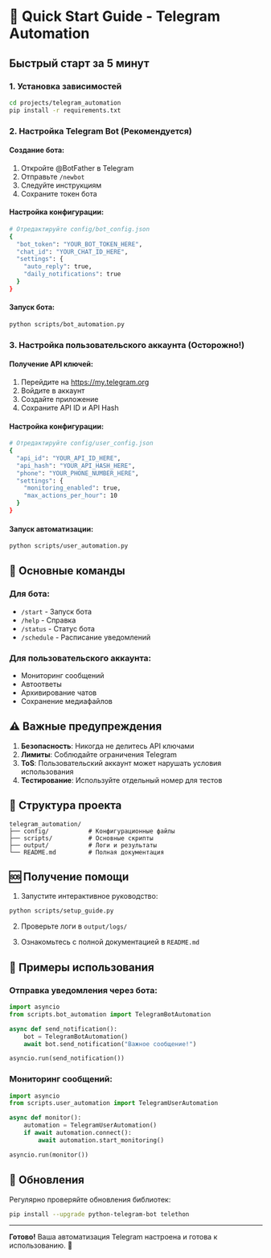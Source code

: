 # 🚀 Quick Start Guide - Telegram Automation

## Быстрый старт за 5 минут

### 1. Установка зависимостей
```bash
cd projects/telegram_automation
pip install -r requirements.txt
```

### 2. Настройка Telegram Bot (Рекомендуется)

#### Создание бота:
1. Откройте @BotFather в Telegram
2. Отправьте `/newbot`
3. Следуйте инструкциям
4. Сохраните токен бота

#### Настройка конфигурации:
```bash
# Отредактируйте config/bot_config.json
{
  "bot_token": "YOUR_BOT_TOKEN_HERE",
  "chat_id": "YOUR_CHAT_ID_HERE",
  "settings": {
    "auto_reply": true,
    "daily_notifications": true
  }
}
```

#### Запуск бота:
```bash
python scripts/bot_automation.py
```

### 3. Настройка пользовательского аккаунта (Осторожно!)

#### Получение API ключей:
1. Перейдите на https://my.telegram.org
2. Войдите в аккаунт
3. Создайте приложение
4. Сохраните API ID и API Hash

#### Настройка конфигурации:
```bash
# Отредактируйте config/user_config.json
{
  "api_id": "YOUR_API_ID_HERE",
  "api_hash": "YOUR_API_HASH_HERE",
  "phone": "YOUR_PHONE_NUMBER_HERE",
  "settings": {
    "monitoring_enabled": true,
    "max_actions_per_hour": 10
  }
}
```

#### Запуск автоматизации:
```bash
python scripts/user_automation.py
```

## 🔧 Основные команды

### Для бота:
- `/start` - Запуск бота
- `/help` - Справка
- `/status` - Статус бота
- `/schedule` - Расписание уведомлений

### Для пользовательского аккаунта:
- Мониторинг сообщений
- Автоответы
- Архивирование чатов
- Сохранение медиафайлов

## ⚠️ Важные предупреждения

1. **Безопасность**: Никогда не делитесь API ключами
2. **Лимиты**: Соблюдайте ограничения Telegram
3. **ToS**: Пользовательский аккаунт может нарушать условия использования
4. **Тестирование**: Используйте отдельный номер для тестов

## 📁 Структура проекта

```
telegram_automation/
├── config/           # Конфигурационные файлы
├── scripts/          # Основные скрипты
├── output/           # Логи и результаты
└── README.md         # Полная документация
```

## 🆘 Получение помощи

1. Запустите интерактивное руководство:
```bash
python scripts/setup_guide.py
```

2. Проверьте логи в `output/logs/`

3. Ознакомьтесь с полной документацией в `README.md`

## 🎯 Примеры использования

### Отправка уведомления через бота:
```python
import asyncio
from scripts.bot_automation import TelegramBotAutomation

async def send_notification():
    bot = TelegramBotAutomation()
    await bot.send_notification("Важное сообщение!")

asyncio.run(send_notification())
```

### Мониторинг сообщений:
```python
import asyncio
from scripts.user_automation import TelegramUserAutomation

async def monitor():
    automation = TelegramUserAutomation()
    if await automation.connect():
        await automation.start_monitoring()

asyncio.run(monitor())
```

## 🔄 Обновления

Регулярно проверяйте обновления библиотек:
```bash
pip install --upgrade python-telegram-bot telethon
```

---

**Готово!** Ваша автоматизация Telegram настроена и готова к использованию. 🎉
